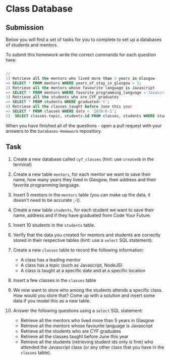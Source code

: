 # Class Database

## Submission

Below you will find a set of tasks for you to complete to set up a databases of students and mentors.

To submit this homework write the correct commands for each question here:

```sql

// 
1) Retrieve all the mentors who lived more than 5 years in Glasgow
=> SELECT * FROM mentors WHERE years_of_stay_in_glasgow > 5;
2) Retrieve all the mentors whose favourite language is Javascript
=> SELECT * FROM mentors WHERE favorite_programming_language ='Javascript';
3) Retrieve all the students who are CYF graduates
=> SELECT * FROM students WHERE graduated='t';
4) Retrieve all the classes taught before June this year
=> SELECT * FROM classes WHERE date < '2020-6-1';
5)  SELECT classes.topic, students.id FROM classes, students WHERE students.id=classes.id AND classes.topic='JavaScript'; 


```

When you have finished all of the questions - open a pull request with your answers to the `Databases-Homework` repository.

## Task

1. Create a new database called `cyf_classes` (hint: use `createdb` in the terminal)
2. Create a new table `mentors`, for each mentor we want to save their name, how many years they lived in Glasgow, their address and their favorite programming language.
3. Insert 5 mentors in the `mentors` table (you can make up the data, it doesn't need to be accurate ;-)).
4. Create a new table `students`, for each student we want to save their name, address and if they have graduated from Code Your Future.
5. Insert 10 students in the `students` table.
6. Verify that the data you created for mentors and students are correctly stored in their respective tables (hint: use a `select` SQL statement).
7. Create a new `classes` table to record the following information:

   - A class has a leading mentor
   - A class has a topic (such as Javascript, NodeJS)
   - A class is taught at a specific date and at a specific location

8. Insert a few classes in the `classes` table
9. We now want to store who among the students attends a specific class. How would you store that? Come up with a solution and insert some data if you model this as a new table.
10. Answer the following questions using a `select` SQL statement:
    - Retrieve all the mentors who lived more than 5 years in Glasgow
    - Retrieve all the mentors whose favourite language is Javascript
    - Retrieve all the students who are CYF graduates
    - Retrieve all the classes taught before June this year
    - Retrieve all the students (retrieving student ids only is fine) who attended the Javascript class (or any other class that you have in the `classes` table).
